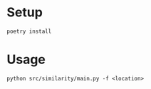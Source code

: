 # Setup

```shell
poetry install
```

# Usage

```shell
python src/similarity/main.py -f <location>
```